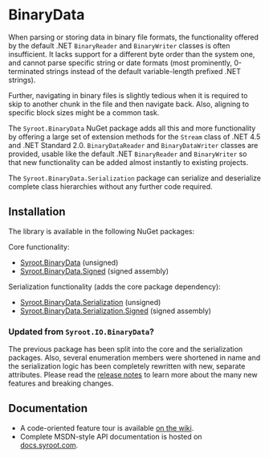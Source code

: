 # BinaryData

When parsing or storing data in binary file formats, the functionality offered by the default .NET `BinaryReader` and
`BinaryWriter` classes is often insufficient. It lacks support for a different byte order than the system one, and
cannot parse specific string or date formats (most prominently, 0-terminated strings instead of the default
variable-length prefixed .NET strings).

Further, navigating in binary files is slightly tedious when it is required to skip to another chunk in the file and
then navigate back. Also, aligning to specific block sizes might be a common task.

The `Syroot.BinaryData` NuGet package adds all this and more functionality by offering a large set of extension methods
for the `Stream` class of .NET 4.5 and .NET Standard 2.0. `BinaryDataReader` and `BinaryDataWriter` classes are
provided, usable like the default .NET `BinaryReader` and `BinaryWriter` so that new functionality can be added almost
instantly to existing projects.

The `Syroot.BinaryData.Serialization` package can serialize and deserialize complete class hierarchies without any
further code required.

## Installation

The library is available in the following NuGet packages:

Core functionality:
- [Syroot.BinaryData](https://www.nuget.org/packages/Syroot.BinaryData) (unsigned)
- [Syroot.BinaryData.Signed](https://www.nuget.org/packages/Syroot.BinaryData.Signed) (signed assembly)

Serialization functionality (adds the core package dependency):
- [Syroot.BinaryData.Serialization](https://www.nuget.org/packages/Syroot.BinaryData.Serialization) (unsigned)
- [Syroot.BinaryData.Serialization.Signed](https://www.nuget.org/packages/Syroot.BinaryData.Serialization.Signed) (signed assembly)

### Updated from `Syroot.IO.BinaryData`?
The previous package has been split into the core and the serialization packages. Also, several enumeration members were
shortened in name and the serialization logic has been completely rewritten with new, separate attributes. Please read
the [release notes](https://github.com/Syroot/BinaryData/releases/tag/5.0.0) to learn more about the many new features
and breaking changes.

## Documentation

- A code-oriented feature tour is available [on the wiki](https://github.com/Syroot/BinaryData/wiki).
- Complete MSDN-style API documentation is hosted on [docs.syroot.com](http://docs.syroot.com/binarydata).
